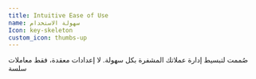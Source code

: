 ```yaml
---
title: Intuitive Ease of Use
name: سهولة الاستخدام
Icon: key-skeleton
custom_icon: thumbs-up
---
```

صُممت لتبسيط إدارة عملاتك المشفرة بكل سهولة. لا إعدادات معقدة، فقط معاملات سلسة
